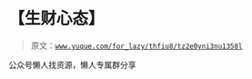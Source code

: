 # 【生财心态】

> 原文：[`www.yuque.com/for_lazy/thfiu8/tz2e0yni3nu1358l`](https://www.yuque.com/for_lazy/thfiu8/tz2e0yni3nu1358l)



公众号懒人找资源，懒人专属群分享